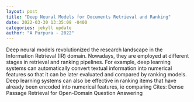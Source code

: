 ```yaml
--- 
layout: post 
title: "Deep Neural Models for Documents Retrieval and Ranking" 
date: 2022-03-30 13:35:09 -0400 
categories: jekyll update 
author: "A Purpura - 2022" 
--- 
```

Deep neural models revolutionized the research landscape in the Information Retrieval (IR) domain. Nowadays, they are employed at different stages in retrieval and ranking pipelines. For example, deep learning systems can automatically convert textual information into numerical features so that it can be later evaluated and compared by ranking models. Deep learning systems can also be effective in ranking items that have already been encoded into numerical features, ie comparing Cites: Dense Passage Retrieval for Open-Domain Question Answering